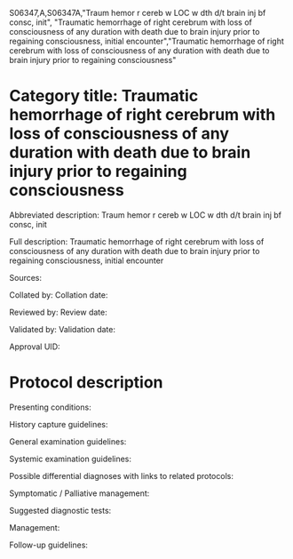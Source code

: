 S06347,A,S06347A,"Traum hemor r cereb w LOC w dth d/t brain inj bf consc, init", "Traumatic hemorrhage of right cerebrum with loss of consciousness of any duration with death due to brain injury prior to regaining consciousness, initial encounter","Traumatic hemorrhage of right cerebrum with loss of consciousness of any duration with death due to brain injury prior to regaining consciousness"
# Category title: Traumatic hemorrhage of right cerebrum with loss of consciousness of any duration with death due to brain injury prior to regaining consciousness

Abbreviated description: Traum hemor r cereb w LOC w dth d/t brain inj bf consc, init

Full description: Traumatic hemorrhage of right cerebrum with loss of consciousness of any duration with death due to brain injury prior to regaining consciousness, initial encounter

Sources:

Collated by:
Collation date:

Reviewed by:
Review date:

Validated by:
Validation date:

Approval UID:

# Protocol description

Presenting conditions:

History capture guidelines:

General examination guidelines:

Systemic examination guidelines:

Possible differential diagnoses with links to related protocols:

Symptomatic / Palliative management:

Suggested diagnostic tests:

Management:

Follow-up guidelines:
